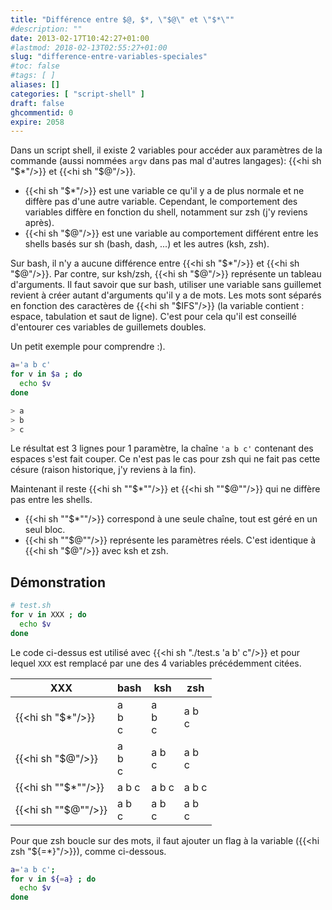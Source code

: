 ```yaml
---
title: "Différence entre $@, $*, \"$@\" et \"$*\""
#description: ""
date: 2013-02-17T10:42:27+01:00
#lastmod: 2018-02-13T02:55:27+01:00
slug: "difference-entre-variables-speciales"
#toc: false
#tags: [ ]
aliases: []
categories: [ "script-shell" ]
draft: false
ghcommentid: 0
expire: 2058
---
```


Dans un script shell, il existe 2 variables pour accéder aux paramètres de la commande (aussi nommées `argv` dans pas mal d'autres langages): {{<hi sh "$*"/>}} et {{<hi sh "$@"/>}}.

- {{<hi sh "$*"/>}} est une variable ce qu'il y a de plus normale et ne diffère pas d'une autre variable. Cependant, le comportement des variables diffère en fonction du shell, notamment sur zsh (j'y reviens après).
- {{<hi sh "$@"/>}} est une variable au comportement différent entre les shells basés sur sh (bash, dash, ...) et les autres (ksh, zsh).

Sur bash, il n'y a aucune différence entre {{<hi sh "$*"/>}} et {{<hi sh "$@"/>}}. Par contre, sur ksh/zsh, {{<hi sh "$@"/>}} représente un tableau d'arguments. Il faut savoir que sur bash, utiliser une variable sans guillemet revient à créer autant d'arguments qu'il y a de mots. Les mots sont séparés en fonction des caractères de {{<hi sh "$IFS"/>}} (la variable contient : espace, tabulation et saut de ligne). C'est pour cela qu'il est conseillé d'entourer ces variables de guillemets doubles.

Un petit exemple pour comprendre :).

```bash
a='a b c'
for v in $a ; do
  echo $v
done
```

```sh
> a
> b
> c
```

Le résultat est 3 lignes pour 1 paramètre, la chaîne `'a b c'` contenant des espaces s'est fait couper. Ce n'est pas le cas pour zsh qui ne fait pas cette césure (raison historique, j'y reviens à la fin).

Maintenant il reste {{<hi sh "\"$*\""/>}} et {{<hi sh "\"$@\""/>}} qui ne diffère pas entre les shells.

- {{<hi sh "\"$*\""/>}} correspond à une seule chaîne, tout est géré en un seul bloc.
- {{<hi sh "\"$@\""/>}} représente les paramètres réels. C'est identique à {{<hi sh "$@"/>}} avec ksh et zsh.


## Démonstration

```bash
# test.sh
for v in XXX ; do
  echo $v
done
```

Le code ci-dessus est utilisé avec {{<hi sh "./test.s 'a b' c"/>}} et pour lequel `XXX` est remplacé par une des 4 variables précédemment citées.

XXX                   | bash        | ksh         | zsh
----------------------|-------------|-------------|-------------
{{<hi sh "$*"/>}}     | a<br>b<br>c | a<br>b<br>c | a b<br>c
{{<hi sh "$@"/>}}     | a<br>b<br>c | a b<br>c    | a b<br>c
{{<hi sh "\"$*\""/>}} | a b c       | a b c       | a b c
{{<hi sh "\"$@\""/>}} | a b<br>c    | a b<br>c    | a b<br>c

Pour que zsh boucle sur des mots, il faut ajouter un flag à la variable ({{<hi zsh "${=*}"/>}}), comme ci-dessous.

```zsh
a='a b c';
for v in ${=a} ; do
  echo $v
done
```
